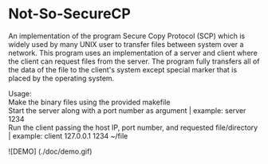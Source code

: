 # Not-So-SecureCP
An implementation of the program Secure Copy Protocol (SCP) which is widely used by many UNIX user to transfer files between system over a network. This program uses an implementation of a server and client where the client can request files from the server. The program fully transfers all of the data of the file to the client's system except special marker that is placed by the operating system. 

Usage: <br />
Make the binary files using the provided makefile <br />
Start the server along with a port number as argument | example: server 1234 <br />
Run the client passing the host IP, port number, and requested file/directory | example: client 127.0.0.1 1234 ~/file <br />

![DEMO] (./doc/demo.gif)
